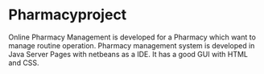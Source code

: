 # Pharmacyproject
Online Pharmacy Management is developed for a Pharmacy which want to manage routine operation. Pharmacy management system is developed in Java Server Pages with netbeans as a IDE. It has a good GUI with HTML and CSS.
